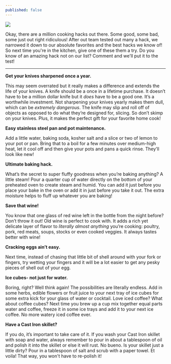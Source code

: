 ```yaml
---
published: false
---
```

![]({{site.baseurl}}/img/ll.jpg)

Okay, there are a million cooking hacks out there. Some good, some bad, some just out right ridiculous! After out team tested out many a hack, we narrowed it down to our absolute favorites and the best hacks we know of! So next time you're in the kitchen, give one of these them a try. Do you know of an amazing hack not on our list? Comment and we'll put it to the test! 

***

**Get your knives sharpened once a year.** 

This may seem overrated but it really makes a difference and extends the life of your knives. A knife should be a once in a lifetime purchase. It doesn’t have to be a million dollar knife but it _does_ have to be a good one. It’s a worthwhile investment. Not sharpening your knives yearly makes them dull, which can be _extremely dangerous_. The knife may slip and roll off of objects as opposed to do what they’re designed for, slicing. So don’t skimp on your knives. Plus, it makes the perfect gift for your favorite home cook!


**Easy stainless steel pan and pot maintenance.**

Add a little water, baking soda, kosher salt and a slice or two of lemon to your pot or pan. Bring that to a boil for a few minutes over medium-high heat, let it cool off and then give your pots and pans a quick rinse. They’ll look like new!


**Ultimate baking hack.**

What’s the secret to super fluffy goodness when you’re baking anything? A little steam! Pour a quarter cup of water directly on the bottom of your preheated oven to create steam and humid. You can add it just before you place your bake in the oven or add it in just before you take it out. The extra moisture helps to fluff up whatever you are baking!


**Save that wine!**

You know that one glass of red wine left in the bottle from the night before? Don’t throw it out! Old wine is perfect to cook with. It adds a rich yet delicate layer of flavor to _literally almost anything_ you’re cooking: poultry, pork, red meats, soups, stocks or even cooked veggies. It always tastes better with wine! 


**Cracking eggs ain’t easy.**

Next time, instead of chasing that little bit of shell around with your fork or fingers, try wetting your fingers and it will be a lot easier to get any pesky pieces of shell out of your egg. 


**Ice cubes- not just for water.** 

Boring, right? Well think again! The possibilities are literally endless. Add in some herbs, edible flowers or fruit juice to your next tray of ice cubes for some extra kick for your glass of water or cocktail. Love iced coffee? What about coffee cubes? Next time you brew up a cup mix together equal parts water and coffee, freeze it in some ice trays and add it to your next ice coffee. No more watery iced coffee ever. 


**Have a Cast Iron skillet?**

If you do, it’s important to take care of it. If you wash your Cast Iron skillet with soap and water, always remember to pour in about a tablespoon of oil and polish it into the skillet or else it will rust. No bueno. Is your skillet just a little dirty? Pour in a tablespoon of salt and scrub with a paper towel. Et voila! That way, you won't have to re-polish it! 
